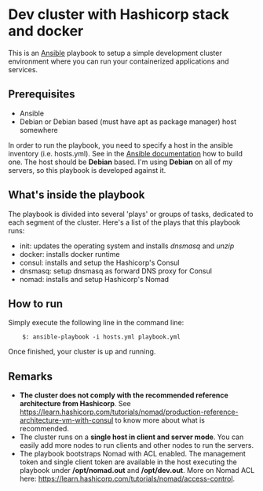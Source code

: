 # Dev cluster with Hashicorp stack and docker

This is an [Ansible](https://www.ansible.com/) playbook to setup a simple development cluster environment where you can run your containerized applications and services.

## Prerequisites

- Ansible
- Debian or Debian based (must have apt as package manager) host somewhere

In order to run the playbook, you need to specify a host in the ansible inventory (i.e. hosts.yml). See in the [Ansible documentation](https://docs.ansible.com/ansible/latest/user_guide/intro_inventory.html) how to build one. The host should be **Debian** based. I'm using **Debian** on all of my servers, so this playbook is developed against it.

## What's inside the playbook
The playbook is divided into several 'plays' or groups of tasks, dedicated to each segment of the cluster.
Here's a list of the plays that this playbook runs:

 - init: updates the operating system and installs *dnsmasq* and *unzip*
 - docker: installs docker runtime
 - consul: installs and setup the Hashicorp's Consul
 - dnsmasq: setup dnsmasq as forward DNS proxy for Consul
 - nomad: installs and setup Hashicorp's Nomad

## How to run
Simply execute the following line in the command line:

```
    $: ansible-playbook -i hosts.yml playbook.yml
```

Once finished, your cluster is up and running.

## Remarks

 - **The cluster does not comply with the recommended reference architecture from Hashicorp**. See https://learn.hashicorp.com/tutorials/nomad/production-reference-architecture-vm-with-consul to know more about what is recommended.
 - The cluster runs on a **single host in client and server mode**. You can easily add more nodes to run clients and other nodes to run the servers.
 - The playbook bootstraps Nomad with ACL enabled. The management token and single client token are available in the host executing the playbook under **/opt/nomad.out** and **/opt/dev.out**. More on Nomad ACL here: https://learn.hashicorp.com/tutorials/nomad/access-control.

